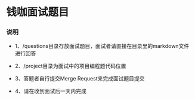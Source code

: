 # 钱咖面试题目

### 说明

+ 1、/questions目录存放面试题目，面试者请直接在目录里的markdown文件进行回答

+ 2、/project目录为面试中的项目编程题代码位置

+ 3、答题者自行提交Merge Request来完成面试题目提交

+ 4、请在收到面试后一天内完成
